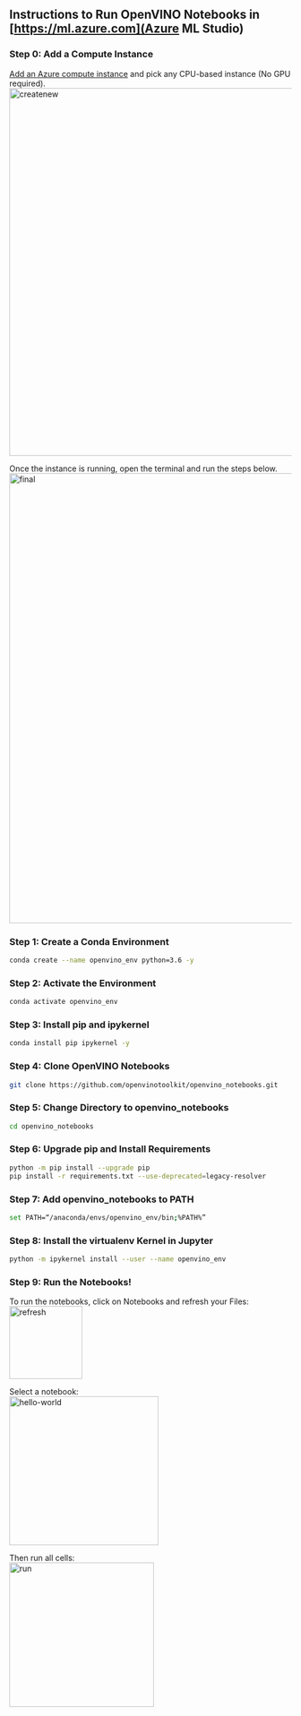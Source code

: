 ## Instructions to Run OpenVINO Notebooks in [https://ml.azure.com](Azure ML Studio)

### Step 0: Add a Compute Instance
[Add an Azure compute instance](https://docs.microsoft.com/en-us/azure/machine-learning/how-to-create-manage-compute-instance?tabs=python) and pick any CPU-based instance (No GPU required). <br>
<img width="657" alt="createnew" src="https://user-images.githubusercontent.com/15709723/117381499-12924980-ae91-11eb-9fab-5d396316d85f.png">

Once the instance is running, open the terminal and run the steps below.<br>
<img width="804" alt="final" src="https://user-images.githubusercontent.com/15709723/117381662-6f8dff80-ae91-11eb-95ad-0674375d2e10.png">

### Step 1: Create a Conda Environment
```bash
conda create --name openvino_env python=3.6 -y
```

### Step 2: Activate the Environment
```bash
conda activate openvino_env
```

### Step 3: Install pip and ipykernel
```bash
conda install pip ipykernel -y
```

### Step 4: Clone OpenVINO Notebooks
```bash
git clone https://github.com/openvinotoolkit/openvino_notebooks.git
```

### Step 5: Change Directory to openvino_notebooks
```bash
cd openvino_notebooks
```

### Step 6: Upgrade pip and Install Requirements
```bash
python -m pip install --upgrade pip
pip install -r requirements.txt --use-deprecated=legacy-resolver
```

### Step 7: Add openvino_notebooks to PATH
```bash
set PATH=“/anaconda/envs/openvino_env/bin;%PATH%”
```

### Step 8: Install the virtualenv Kernel in Jupyter
```bash
python -m ipykernel install --user --name openvino_env
```

### Step 9: Run the Notebooks!
To run the notebooks, click on Notebooks and refresh your Files: <br>
<img width="130" alt="refresh" src="https://user-images.githubusercontent.com/15709723/117379072-8893b200-ae8b-11eb-8413-6a32638a3026.png">

Select a notebook: <br>
<img width="266" alt="hello-world" src="https://user-images.githubusercontent.com/15709723/117379590-9e55a700-ae8c-11eb-9b3e-178543b82893.png">

Then run all cells: <br>
<img width="258" alt="run" src="https://user-images.githubusercontent.com/15709723/117379639-ba594880-ae8c-11eb-8913-088721ac1a79.png">